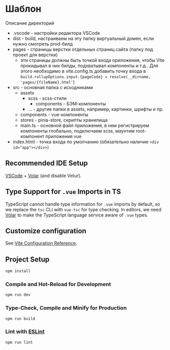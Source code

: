 # Шаблон

Описание директорий

- .vscode - настройки редактора VSCode
- dist - build, настраиваем на эту папку виртуальный домен, если нужно смотреть prod-билд
- pages - страницы верстки отдельных страниц сайта (папку под проект для верстки)
  - эти страницы должны быть точкой входа приложения, чтобы Vite прокидывал в них билды, подхватывал компоненты и т.д.. Для этого необходимо в vite.config.ts добавить точку входа в `build.rollupOptions.input.{pageCode} = resolve(__dirname, 'pages/{fileName}.html'`)
- src - основная папка с исходниками
  - assets
    - scss - scss-стили
      - components - БЭМ-компоненты
    - ... - другие папки в assets, например, картинки, шрифты и пр.
  - components - vue-компоненты
  - stores - pinia-store, скрипты хранилища
  - main.ts - основной файл приложения, в нем регистрируем компоненты глобально, подключаем scss, маунтим root-компонент приложения vue
- index.html - точка входа по умолчанию (обязательно наличие `<div id="app"></div>`) 

## Recommended IDE Setup

[VSCode](https://code.visualstudio.com/) + [Volar](https://marketplace.visualstudio.com/items?itemName=Vue.volar) (and disable Vetur).

## Type Support for `.vue` Imports in TS

TypeScript cannot handle type information for `.vue` imports by default, so we replace the `tsc` CLI with `vue-tsc` for type checking. In editors, we need [Volar](https://marketplace.visualstudio.com/items?itemName=Vue.volar) to make the TypeScript language service aware of `.vue` types.

## Customize configuration

See [Vite Configuration Reference](https://vitejs.dev/config/).

## Project Setup

```sh
npm install
```

### Compile and Hot-Reload for Development

```sh
npm run dev
```

### Type-Check, Compile and Minify for Production

```sh
npm run build
```

### Lint with [ESLint](https://eslint.org/)

```sh
npm run lint
```
